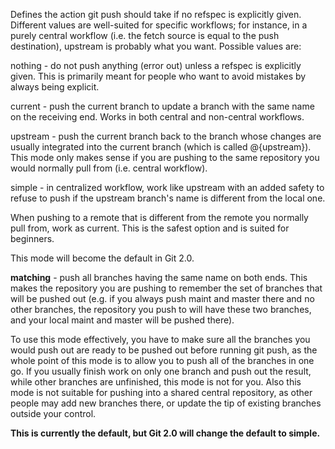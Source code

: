 Defines the action git push should take if no refspec is explicitly given. Different values are well-suited for specific workflows; for instance, in a purely central workflow (i.e. the fetch source is equal to the push destination), upstream is probably what you want. Possible values are:

nothing - do not push anything (error out) unless a refspec is explicitly given. This is primarily meant for people who want to avoid mistakes by always being explicit.

current - push the current branch to update a branch with the same name on the receiving end. Works in both central and non-central workflows.

upstream - push the current branch back to the branch whose changes are usually integrated into the current branch (which is called @{upstream}). This mode only makes sense if you are pushing to the same repository you would normally pull from (i.e. central workflow).

simple - in centralized workflow, work like upstream with an added safety to refuse to push if the upstream branch's name is different from the local one.

When pushing to a remote that is different from the remote you normally pull from, work as current. This is the safest option and is suited for beginners.

This mode will become the default in Git 2.0.

**matching** - push all branches having the same name on both ends. This makes the repository you are pushing to remember the set of branches that will be pushed out (e.g. if you always push maint and master there and no other branches, the repository you push to will have these two branches, and your local maint and master will be pushed there).

To use this mode effectively, you have to make sure all the branches you would push out are ready to be pushed out before running git push, as the whole point of this mode is to allow you to push all of the branches in one go. If you usually finish work on only one branch and push out the result, while other branches are unfinished, this mode is not for you. Also this mode is not suitable for pushing into a shared central repository, as other people may add new branches there, or update the tip of existing branches outside your control.

**This is currently the default, but Git 2.0 will change the default to simple.**
